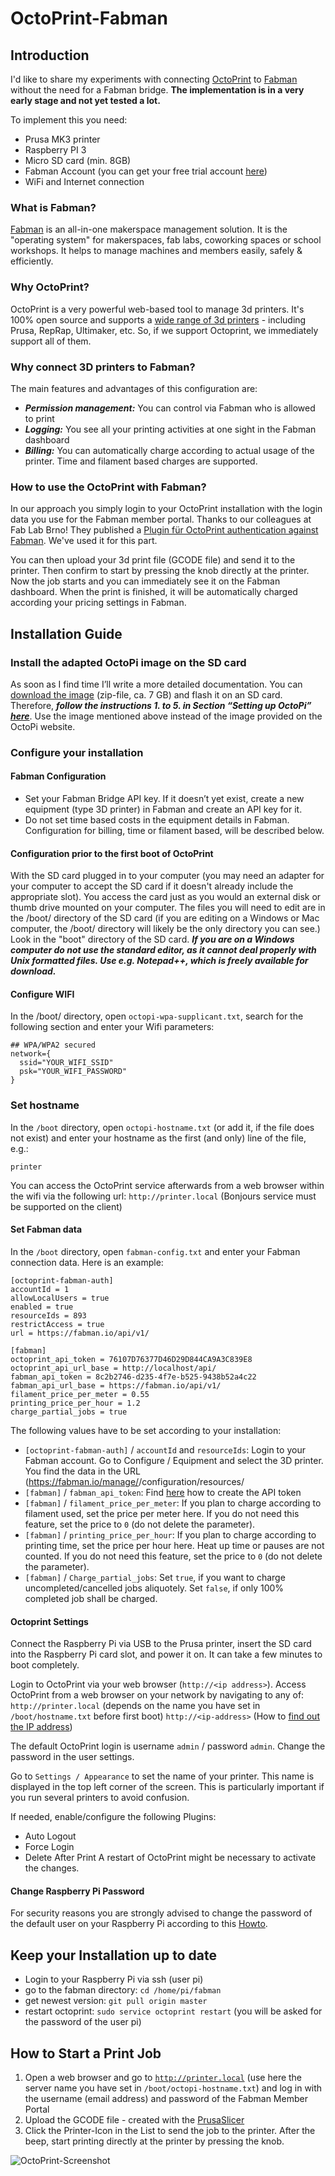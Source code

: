 OctoPrint-Fabman
================

Introduction
------------

I'd like to share my experiments with connecting [OctoPrint](https://octoprint.org/) to [Fabman](https://fabman.io) without the need for a Fabman bridge. **The implementation is in a very early stage and not yet tested a lot.**

To implement this you need:

- Prusa MK3 printer
- Raspberry PI 3
- Micro SD card (min. 8GB)
- Fabman Account (you can get your free trial account [here](https://fabman.io))
- WiFi and Internet connection

### What is Fabman?

[Fabman](https://fabman.io) is an all-in-one makerspace management solution. It is the "operating system" for makerspaces, fab labs, coworking spaces or school workshops. It helps to manage machines and members easily, safely & efficiently.

### Why OctoPrint?

OctoPrint is a very powerful web-based tool to manage 3d printers. It's 100% open source and supports a [wide range of 3d printers](https://github.com/foosel/OctoPrint/wiki/Supported-Printers) - including Prusa, RepRap, Ultimaker, etc. So, if we support Octoprint, we immediately support all of them.

### Why connect 3D printers to Fabman?

The main features and advantages of this configuration are:

- ***Permission management:*** You can control via Fabman who is allowed to print
- ***Logging:*** You see all your printing activities at one sight in the Fabman dashboard
- ***Billing:*** You can automatically charge according to actual usage of the printer. Time and filament based charges are supported.

### How to use the OctoPrint with Fabman?

In our approach you simply login to your OctoPrint installation with the login data you use for the Fabman member portal. Thanks to our colleagues at Fab Lab Brno! They published a [Plugin für OctoPrint authentication against Fabman](https://github.com/rplnt/octoprint-fabman-auth). We've used it for this part.

You can then upload your 3d print file (GCODE file) and send it to the printer. Then confirm to start by pressing the knob directly at the printer. Now the job starts and you can immediately see it on the Fabman dashboard. When the print is finished, it will be automatically charged according your pricing settings in Fabman.

Installation Guide
------------------

### Install the adapted OctoPi image on the SD card

As soon as I find time I’ll write a more detailed documentation. You can [download the image](https://drive.google.com/file/d/1fgGlbhjOgSsZBqq6AhLT7e_BjqS5w5e3/view?usp=sharing) (zip-file, ca. 7 GB) and flash it on an SD card. Therefore, ***follow the instructions 1. to 5. in Section “Setting up OctoPi” [here](https://octoprint.org/download/)***. Use the image mentioned above instead of the image provided on the OctoPi website.

### Configure your installation

#### Fabman Configuration
- Set your Fabman Bridge API key. If it doesn’t yet exist, create a new equipment (type 3D printer) in Fabman and create an API key for it. 
- Do not set time based costs in the equipment details in Fabman. Configuration for billing, time or filament based, will be described below.

#### Configuration prior to the first boot of OctoPrint

With the SD card plugged in to your computer (you may need an adapter for your computer to accept the SD card if it doesn't already include the appropriate slot). You access the card just as you would an external disk or thumb drive mounted on your computer. The files you will need to edit are in the /boot/ directory of the SD card (if you are editing on a Windows or Mac computer, the /boot/ directory will likely be the only directory you can see.) Look in the "boot" directory of the SD card. ***If you are on a Windows computer do not use the standard editor, as it cannot deal properly with Unix formatted files. Use e.g. Notepad++, which is freely available for download.***

#### Configure WIFI
In the /boot/ directory, open `octopi-wpa-supplicant.txt`, search for the following section and enter your Wifi parameters:
```
## WPA/WPA2 secured
network={
  ssid="YOUR_WIFI_SSID"
  psk="YOUR_WIFI_PASSWORD"
}
```
### Set hostname
In the `/boot` directory, open `octopi-hostname.txt` (or add it, if the file does not exist) and enter your hostname as the first (and only) line of the file, e.g.:
```
printer
```
You can access the OctoPrint service afterwards from a web browser within the wifi via the following url:
`http://printer.local` (Bonjours service must be supported on the client)

#### Set Fabman data
In the `/boot` directory, open `fabman-config.txt` and enter your Fabman connection data. Here is an example:
```
[octoprint-fabman-auth]
accountId = 1
allowLocalUsers = true
enabled = true
resourceIds = 893
restrictAccess = true
url = https://fabman.io/api/v1/

[fabman] 
octoprint_api_token = 76107D76377D46D29D844CA9A3C839E8
octoprint_api_url_base = http://localhost/api/
fabman_api_token = 8c2b2746-d235-4f7e-b525-9438b52a4c22
fabman_api_url_base = https://fabman.io/api/v1/
filament_price_per_meter = 0.55
printing_price_per_hour = 1.2
charge_partial_jobs = true
```
The following values have to be set according to your installation:
- `[octoprint-fabman-auth]` / `accountId` and `resourceIds`: Login to your Fabman account. Go to Configure / Equipment and select the 3D printer. You find the data in the URL (https://fabman.io/manage/<accountId>/configuration/resources/<resourceId>
- `[fabman]` / `fabman_api_token`: Find [here](https://help.fabman.io/article/32-create-a-bridge-api-key) how to create the API token
- `[fabman]` / `filament_price_per_meter`: If you plan to charge according to filament used, set the price per meter here. If you do not need this feature, set the price to `0` (do not delete the parameter).
- `[fabman]` / `printing_price_per_hour`:  If you plan to charge according to printing time, set the price per hour here. Heat up time or pauses are not counted. If you do not need this feature, set the price to `0` (do not delete the parameter).
- `[fabman]` / `Charge_partial_jobs`: Set `true`, if you want to charge uncompleted/cancelled jobs aliquotely. Set `false`, if only 100% completed job shall be charged.

#### Octoprint Settings
Connect the Raspberry Pi via USB to the Prusa printer, insert the SD card into the Raspberry Pi card slot, and power it on. It can take a few minutes to boot completely.

Login to OctoPrint via your web browser (`http://<ip address>`). Access OctoPrint from a web browser on your network by navigating to any of:
    `http://printer.local` (depends on the name you have set in `/boot/hostname.txt` before first boot)
    `http://<ip-address>` (How to [find out the IP address](https://community.octoprint.org/t/finding-the-pis-ip-address/844))

The default OctoPrint login is username `admin` / password `admin`. Change the password in the user settings. 

Go to `Settings / Appearance` to set the name of your printer. This name is displayed in the top left corner of the screen. This is particularly important if you run several printers to avoid confusion.

If needed, enable/configure the following Plugins:
- Auto Logout
- Force Login
- Delete After Print
A restart of OctoPrint might be necessary to activate the changes.

#### Change Raspberry Pi Password

For security reasons you are strongly advised to change the password of the default user on your Raspberry Pi according to this [Howto](https://www.theurbanpenguin.com/raspberry-pi-changing-the-default-users-password-and-creating-addtional-accounts/).

Keep your Installation up to date
---------------------------------
- Login to your Raspberry Pi via ssh (user pi)
- go to the fabman directory: `cd /home/pi/fabman`
- get newest version: `git pull origin master`
- restart octoprint: `sudo service octoprint restart` (you will be asked for the password of the user pi)

How to Start a Print Job
------------------------

1. Open a web browser and go to [`http://printer.local`](http://printer.local)  (use here the server name you have set in `/boot/octopi-hostname.txt`) and log in with the username (email address) and password of the Fabman Member Portal
2. Upload the GCODE file - created with the [PrusaSlicer](https://www.prusa3d.com/prusaslicer/)
3. Click the Printer-Icon in the List to send the job to the printer. After the beep, start printing directly at the printer by pressing the knob.

![OctoPrint-Screenshot](https://raw.githubusercontent.com/HappylabWien/OctoPrint-Fabman/master/OctoPrint-Screenshot.PNG)
